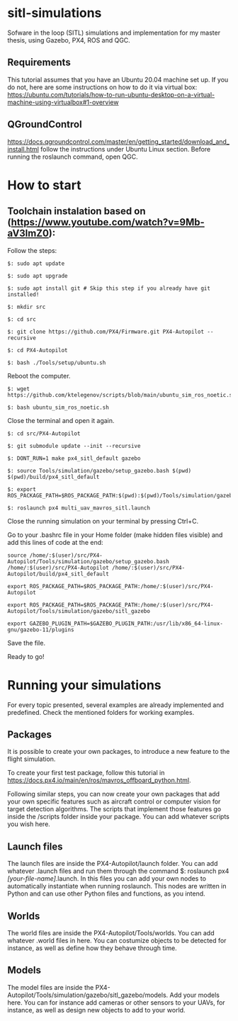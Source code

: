 # sitl-simulations
Sofware in the loop (SITL) simulations and implementation for my master thesis, using Gazebo, PX4, ROS and QGC.

## Requirements

This tutorial assumes that you have an Ubuntu 20.04 machine set up. If you do not, here are some instructions on how to do it via virtual box: https://ubuntu.com/tutorials/how-to-run-ubuntu-desktop-on-a-virtual-machine-using-virtualbox#1-overview

## QGroundControl

https://docs.qgroundcontrol.com/master/en/getting_started/download_and_install.html follow the instructions under Ubuntu Linux section. Before running the roslaunch command, open QGC.

# How to start

## Toolchain instalation based on (https://www.youtube.com/watch?v=9Mb-aV3lmZ0):

Follow the steps:
```
$: sudo apt update

$: sudo apt upgrade

$: sudo apt install git # Skip this step if you already have git installed!

$: mkdir src

$: cd src

$: git clone https://github.com/PX4/Firmware.git PX4-Autopilot --recursive

$: cd PX4-Autopilot

$: bash ./Tools/setup/ubuntu.sh
```

Reboot the computer.
```
$: wget https://github.com/ktelegenov/scripts/blob/main/ubuntu_sim_ros_noetic.sh

$: bash ubuntu_sim_ros_noetic.sh
```
Close the terminal and open it again.
```
$: cd src/PX4-Autopilot

$: git submodule update --init --recursive

$: DONT_RUN=1 make px4_sitl_default gazebo

$: source Tools/simulation/gazebo/setup_gazebo.bash $(pwd) $(pwd)/build/px4_sitl_default

$: export ROS_PACKAGE_PATH=$ROS_PACKAGE_PATH:$(pwd):$(pwd)/Tools/simulation/gazebo/sitl_gazebo

$: roslaunch px4 multi_uav_mavros_sitl.launch

```

Close the running simulation on your terminal by pressing Ctrl+C.

Go to your .bashrc file in your Home folder (make hidden files visible) and add this lines of code at the end:

```
source /home/:$(user)/src/PX4-Autopilot/Tools/simulation/gazebo/setup_gazebo.bash /home/:$(user)/src/PX4-Autopilot /home/:$(user)/src/PX4-Autopilot/build/px4_sitl_default

export ROS_PACKAGE_PATH=$ROS_PACKAGE_PATH:/home/:$(user)/src/PX4-Autopilot

export ROS_PACKAGE_PATH=$ROS_PACKAGE_PATH:/home/:$(user)/src/PX4-Autopilot/Tools/simulation/gazebo/sitl_gazebo

export GAZEBO_PLUGIN_PATH=$GAZEBO_PLUGIN_PATH:/usr/lib/x86_64-linux-gnu/gazebo-11/plugins
```

Save the file.

Ready to go!

# Running your simulations

For every topic presented, several examples are already implemented and predefined. Check the mentioned folders for working examples.

## Packages

It is possible to create your own packages, to introduce a new feature to the flight simulation.

To create your first test package, follow this tutorial in https://docs.px4.io/main/en/ros/mavros_offboard_python.html.

Following similar steps, you can now create your own packages that add your own specific features such as aircraft control or computer vision for target detection algorithms. The scripts that implement those features go inside the /scripts folder inside your package. You can add whatever scripts you wish here.

## Launch files

The launch files are inside the PX4-Autopilot/launch folder. You can add whatever .launch files and run them through the command $: roslaunch px4 _[your-file-name]_.launch.
In this files you can add your own nodes to automatically instantiate when running roslaunch. This nodes are written in Python and can use other Python files and functions, as you intend.

## Worlds

The world files are inside the PX4-Autopilot/Tools/worlds. You can add whatever .world files in here. You can costumize objects to be detected for instance, as well as define how they behave through time.

## Models

The model files are inside the PX4-Autopilot/Tools/simulation/gazebo/sitl_gazebo/models. Add your models here. You can for instance add cameras or other sensors to your UAVs, for instance, as well as design new objects to add to your world.
